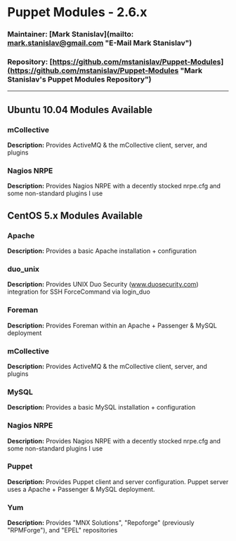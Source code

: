 # Puppet Modules - 2.6.x #
### Maintainer: [Mark Stanislav](mailto: mark.stanislav@gmail.com "E-Mail Mark Stanislav") ###
### Repository: [https://github.com/mstanislav/Puppet-Modules](https://github.com/mstanislav/Puppet-Modules "Mark Stanislav's Puppet Modules Repository") ###
- - -
## Ubuntu 10.04 Modules Available ##
### mCollective ###
**Description:** Provides ActiveMQ & the mCollective client, server, and plugins

### Nagios NRPE ###
**Description:** Provides Nagios NRPE with a decently stocked nrpe.cfg and some non-standard plugins I use   

## CentOS 5.x Modules Available ##
### Apache ###
**Description:** Provides a basic Apache installation + configuration

### duo_unix ###
**Description:** Provides UNIX Duo Security (www.duosecurity.com) integration for SSH ForceCommand via login_duo

### Foreman ###
**Description:** Provides Foreman within an Apache + Passenger & MySQL deployment

### mCollective ###
**Description:** Provides ActiveMQ & the mCollective client, server, and plugins

### MySQL ###
**Description:** Provides a basic MySQL installation + configuration 

### Nagios NRPE ###
**Description:** Provides Nagios NRPE with a decently stocked nrpe.cfg and some non-standard plugins I use   

### Puppet ###
**Description:** Provides Puppet client and server configuration. Puppet server uses a Apache + Passenger & MySQL deployment.

### Yum ###
**Description:** Provides "MNX Solutions", "Repoforge" (previously "RPMForge"), and "EPEL" repositories   
